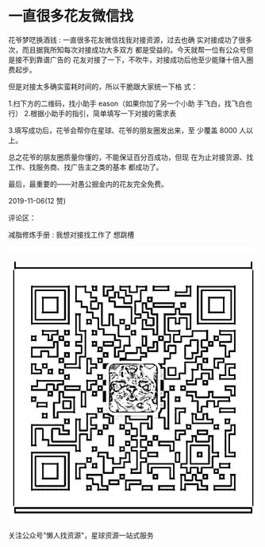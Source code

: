 # 一直很多花友微信找

花爷梦呓换酒钱 : 一直很多花友微信找我对接资源，过去也确 实对接成功了很多次，而且据我所知每次对接成功大多双方 都是受益的。今天就帮一位有公众号但是接不到靠谱广告的 花友对接了一下，不吹牛，对接成功后他至少能赚十倍入圈 费起步。

但是对接太多确实蛮耗时间的，所以干脆跟大家统一下格 式：

1.扫下方的二维码，找小助手 eason（如果你加了另一个小助 手飞白，找飞白也行） 2.根据小助手的指引，简单填写一下对接的需求表

3.填写成功后，花爷会帮你在星球、花爷的朋友圈发出来，至 少覆盖 8000 人以上。

总之花爷的朋友圈质量你懂的，不能保证百分百成功，但现 在为止对接货源、找工作、找服务商、找广告主之类的基本 都成功了。

最后，最重要的——对愚公掘金内的花友完全免费。

2019-11-06(12 赞)

评论区：

减脂修炼手册 : 我想对接找工作了 想跳槽

![image](img/Image_016.png)

![image](img/Image_017.png)

关注公众号"懒人找资源"，星球资源一站式服务
